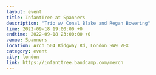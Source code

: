 ```yaml
---
layout: event
title: InfantTree at Spanners
description: "Trio w/ Conal Blake and Regan Bowering"
time: 2022-09-18 19:00:00 +0
endtime: 2022-09-18 23:00:00 +0
venue: Spanners
location: Arch 504 Ridgway Rd, London SW9 7EX
category: event
city: london
link: https://infanttree.bandcamp.com/merch
---
```

